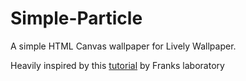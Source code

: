 # Simple-Particle

A simple HTML Canvas wallpaper for Lively Wallpaper.  

Heavily inspired by this [tutorial](https://www.youtube.com/watch?v=Yvz_axxWG4Y) by Franks laboratory
